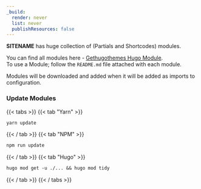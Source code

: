 ```yaml
---
_build:
  render: never
  list: never
  publishResources: false
---
```


**SITENAME** has huge collection of (Partials and Shortcodes) modules.

You can find all modules here - [Gethugothemes Hugo Module](https://github.com/gethugothemes/hugo-modules).
<br /> To use a Module; follow the `README.md` file attached with each module.

Modules will be downloaded and added when it will be added as imports to configuration.

### Update Modules

{{< tabs >}}
{{< tab "Yarn" >}}

```javascript
yarn update
```

{{< / tab >}}
{{< tab "NPM" >}}

```javascript
npm run update
```

{{< / tab >}}
{{< tab "Hugo" >}}

```md
hugo mod get -u ./... && hugo mod tidy
```

{{< / tab >}}
{{< / tabs >}}
